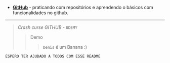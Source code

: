 - __[GitHub](https://nodeca.github.io/pica/demo/)__ - praticando com repositórios e aprendendo o básicos com funcionalidades no github.

___
> *Crash curse GITHUB* - `UDEMY`
>> Demo
>>>`Denis` é um Banana :)
 
```
ESPERO TER AJUDADO A TODOS COM ESSE README
```

